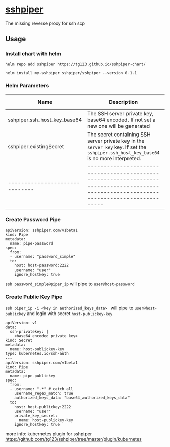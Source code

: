 # [sshpiper](https://github.com/tg123/sshpiper)

The missing reverse proxy for ssh scp

## Usage

### Install chart with helm

```
helm repo add sshpiper https://tg123.github.io/sshpiper-chart/

helm install my-sshpiper sshpiper/sshpiper --version 0.1.1
```

### Helm Parameters

| Name                         | Description                                                                                                                             | Default Value |
|------------------------------|-----------------------------------------------------------------------------------------------------------------------------------------|---------------|
| sshpiper.ssh_host_key_base64 | The SSH server private key, base64 encoded. If not set a new one will be generated                                                      | ""            |
| sshpiper.existingSecret      | The secret containing SSH server private key in the `server_key` key. If set the `sshpiper.ssh_host_key_base64` is no more interpreted. | null          |
|------------------------------|-----------------------------------------------------------------------------------------------------------------------------------------|---------------|


### Create Password Pipe


```
apiVersion: sshpiper.com/v1beta1
kind: Pipe
metadata:
  name: pipe-password
spec:
  from:
  - username: "password_simple"
  to:
    host: host-password:2222
    username: "user"
    ignore_hostkey: true
```

`ssh password_simple@piper_ip` will pipe to `user@host-password`


### Create Public Key Pipe

`ssh piper_ip -i <key in authorized_keys_data> ` will pipe to `user@host-publickey` and login with secret `host-publickey-key`


```
apiVersion: v1
data:
  ssh-privatekey: |
    <base64 encoded private key>
kind: Secret
metadata:
  name: host-publickey-key
type: kubernetes.io/ssh-auth
---
apiVersion: sshpiper.com/v1beta1
kind: Pipe
metadata:
  name: pipe-publickey
spec:
  from:
  - username: ".*" # catch all
    username_regex_match: true
    authorized_keys_data: "base64_authorized_keys_data"
  to:
    host: host-publickey:2222
    username: "user"
    private_key_secret:
      name: host-publickey-key
    ignore_hostkey: true
```

more info: kubernetes plugin for sshpiper <https://github.com/tg123/sshpiper/tree/master/plugin/kubernetes>
